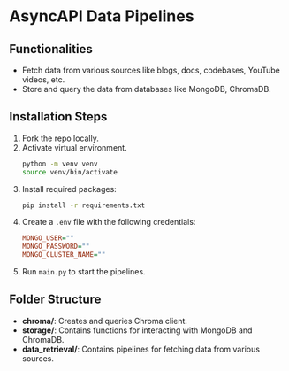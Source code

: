 # AsyncAPI Data Pipelines

## Functionalities
* Fetch data from various sources like blogs, docs, codebases, YouTube videos, etc.
* Store and query the data from databases like MongoDB, ChromaDB.

## Installation Steps
1. Fork the repo locally.
2. Activate virtual environment.
   ```sh
   python -m venv venv
   source venv/bin/activate
   ```
3. Install required packages:
   ```sh
   pip install -r requirements.txt
   ```
4. Create a `.env` file with the following credentials:
   ```ini
   MONGO_USER=""
   MONGO_PASSWORD=""
   MONGO_CLUSTER_NAME=""
   ```
5. Run `main.py` to start the pipelines.

## Folder Structure
- **chroma/**: Creates and queries Chroma client.
- **storage/**: Contains functions for interacting with MongoDB and ChromaDB.
- **data_retrieval/**: Contains pipelines for fetching data from various sources.